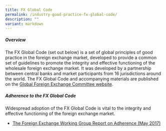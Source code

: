 ```yaml
---
title: FX Global Code
permalink: /industry-good-practice-fx-global-code/
description: ""
variant: markdown
---
```

##### Overview

The FX Global Code (set out below) is a set of global principles of good practice in the foreign exchange market, developed to provide a common set of guidelines to promote the integrity and effective functioning of the wholesale foreign exchange market. It was developed by a partnership between central banks and market participants from 16 jurisdictions around the world. The FX Global Code and accompanying materials are published on the [Global Foreign Exchange Committee website](http://www.globalfxc.org/).

##### Adherence to the FX Global Code

Widespread adoption of the FX Global Code is vital to the integrity and effective functioning of the foreign exchange market.
*   [The Foreign Exchange Working Group Report on Adherence (May 2017)](/files/fx_adherence.pdf)
